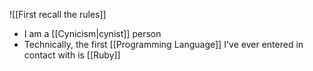 ![[First recall the rules]]

- I am a [[Cynicism|cynist]] person
- Technically, the first [[Programming Language]] I've ever entered in contact with is [[Ruby]]
